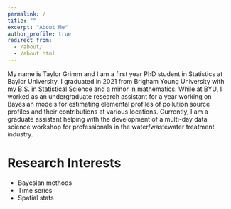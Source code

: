 ```yaml
---
permalink: /
title: ""
excerpt: "About Me"
author_profile: true
redirect_from: 
  - /about/
  - /about.html
---
```


My name is Taylor Grimm and I am a first year PhD student in Statistics at Baylor University. I graduated in 2021 from Brigham Young University with my B.S. in Statistical Science and a minor in mathematics. While at BYU, I worked as an undergraduate research assistant for a year working on Bayesian models for estimating elemental profiles of pollution source profiles and their contributions at various locations. Currently, I am a graduate assistant helping with the development of a multi-day data science workshop for professionals in the water/wastewater treatment industry. 


Research Interests
======

* Bayesian methods
* Time series
* Spatial stats

[comment]: <> (For more info)
[comment]: <> (------)
